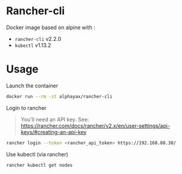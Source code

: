 
# Rancher-cli

Docker image based on alpine with :
- `rancher-cli` v2.2.0
- `kubectl` v1.13.2

# Usage

Launch the container
```bash
docker run --rm -it alphayax/rancher-cli
```

Login to rancher

> You'll need an API key. See: https://rancher.com/docs/rancher/v2.x/en/user-settings/api-keys/#creating-an-api-key

```bash
rancher login --token <rancher_api_token> https://192.168.80.30/
```

Use kubectl (via rancher)
```bash
rancher kubectl get nodes
```
